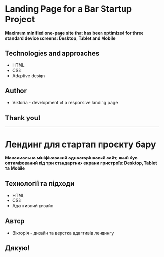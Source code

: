 # Landing Page for a Bar Startup Project

**Maximum minified one-page site that has been optimized for three standard device screens: Desktop, Tablet and Mobile**

## Technologies and approaches
* HTML
* CSS
* Adaptive design

## Author
* Viktoria - development of a responsive landing page

## Thank you!

-----------------------------------------------------------------------------------------------------

# Лендинг для стартап проєкту бару

**Максимально мініфікований односторінковий сайт, який був оптимізований під три стандартних екрани пристроїв: Desktop, Tablet та Mobile**

## Технології та підходи
* HTML
* CSS
* Адаптивний дизайн

## Автор
* Вікторія - дизайн та верстка адаптивів лендингу

## Дякую!
